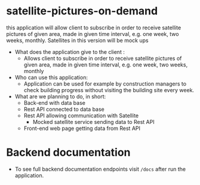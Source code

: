 # satellite-pictures-on-demand
this application will allow client to subscribe in order to receive satellite pictures of given area, made in given time interval, e.g. one week, two weeks, monthly. Satellites in this version will be mock ups


* What does the application give to the client :
  * Allows client to subscribe in order to receive satellite pictures of given area, made in given time interval, e.g. one week, two weeks, monthly
* Who can use this application:
  * Application can be used for example by construction managers to check building progress without visiting the building site every week.
* What are we planning to do, in short:
  * Back-end with data base
  * Rest API connected to data base
  * Rest API allowing communication with Satellite
    * Mocked satellite service sending data to Rest API
  * Front-end web page getting data from Rest API 

# Backend documentation

 - To see full backend documentation endpoints visit `/docs` after run the application.
